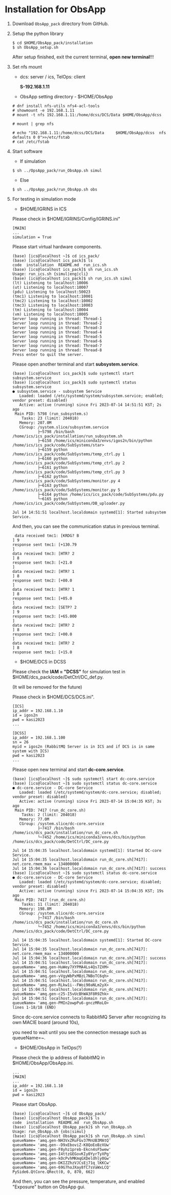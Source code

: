 # Installation for ObsApp ### 

1. Download `ObsApp_pack` directory from GitHub.

2. Setup the python library
	```
	$ cd $HOME/ObsApp_pack/installation
	$ sh ObsApp_setup.sh
	```
	After setup finished, exit the current terminal, **open new terminal**!!!
3. Set nfs mount
	- dcs: server / ics, TelOps: client
		
		**S-192.168.1.11**

	- ObsApp setting directory - $HOME/ObsApp
	```
	# dnf install nfs-utils nfs4-acl-tools
	# showmount -e 192.168.1.11
	# mount -t nfs 192.168.1.11:/home/dcss/DCS/Data $HOME/ObsApp/dcss
	
	# mount | grep nfs
	
	# echo "192.168.1.11:/home/dcss/DCS/Data     $HOME/ObsApp/dcss  nfs     defaults 0 0">>/etc/fstab
	# cat /etc/fstab
	```
4. Start software
	- If simulation
	```
	$ sh ../OpsApp_pack/run_ObsApp.sh simul
	```
	- Else
	```
	$ sh ../OpsApp_pack/run_ObsApp.sh obs
	```

5. For testing in simulation mode
   	- $HOME/IGRINS in ICS
   	  
 	Please check in $HOME/IGRINS/Config/IGRINS.ini"
	```
 	[MAIN]
	...
	simulation = True
 	```
   	Please start virtual hardware components.
 	```
  	(base) [ics@localhost ~]$ cd ics_pack/
	(base) [ics@localhost ics_pack]$ ls
	code  installation  README.md  run_ics.sh
	(base) [ics@localhost ics_pack]$ sh run_ics.sh 
	Usage: run_ics.sh {simul|eng|cli}
	(base) [ics@localhost ics_pack]$ sh run_ics.sh simul
	(lt) Listening to localhost:10006
	(ut) Listening to localhost:10007
	(pdu) Listening to localhost:50023
	(tmc1) Listening to localhost:10001
	(tmc2) Listening to localhost:10002
	(tmc3) Listening to localhost:10003
	(tm) Listening to localhost:10004
	(vm) Listening to localhost:10005
	Server loop running in thread: Thread-1
	Server loop running in thread: Thread-2
	Server loop running in thread: Thread-3
	Server loop running in thread: Thread-4
	Server loop running in thread: Thread-5
	Server loop running in thread: Thread-6
	Server loop running in thread: Thread-7
	Server loop running in thread: Thread-8
	Press enter to quit the server.
  	```
  	Please open another terminal and start **subsystem.service**.
	```
 	(base) [ics@localhost ics_pack]$ sudo systemctl start subsystem.service
	(base) [ics@localhost ics_pack]$ sudo systemctl status subsystem.service
	● subsystem.service - subsystem Service
	   Loaded: loaded (/etc/systemd/system/subsystem.service; enabled; vendor preset: disabled)
	   Active: active (running) since Fri 2023-07-14 14:51:51 KST; 2s ago
	 Main PID: 5798 (run_subsystem.s)
	    Tasks: 23 (limit: 204018)
	   Memory: 207.0M
	   CGroup: /system.slice/subsystem.service
	           ├─5798 /bin/bash /home/ics/ics_pack/installation/run_subsystem.sh
	           ├─6158 /home/ics/miniconda3/envs/igos2n/bin/python /home/ics/ics_pack/code/SubSystems/star>
	           ├─6159 python /home/ics/ics_pack/code/SubSystems/temp_ctrl.py 1
	           ├─6160 python /home/ics/ics_pack/code/SubSystems/temp_ctrl.py 2
	           ├─6161 python /home/ics/ics_pack/code/SubSystems/temp_ctrl.py 3
	           ├─6162 python /home/ics/ics_pack/code/SubSystems/monitor.py 4
	           ├─6163 python /home/ics/ics_pack/code/SubSystems/monitor.py 5
	           ├─6164 python /home/ics/ics_pack/code/SubSystems/pdu.py
	           └─6165 python /home/ics/ics_pack/code/SubSystems/DB_uploader.py
	
	Jul 14 14:51:51 localhost.localdomain systemd[1]: Started subsystem Service.
 	```
 	And then, you can see the communication status in previous terminal.
	```
	 data received tmc1: [KRDG? B
	] 9
	response sent tmc1: [+130.79
	]
	data received tmc3: [HTR? 2
	] 8
	response sent tmc3: [+21.0
	]
	data received tmc2: [HTR? 1
	] 8
	response sent tmc2: [+80.0
	]
	data received tmc1: [HTR? 1
	] 8
	response sent tmc1: [+05.0
	]
	data received tmc3: [SETP? 2
	] 9
	response sent tmc3: [+65.000
	]
	data received tmc2: [HTR? 2
	] 8
	response sent tmc2: [+00.0
	]
	data received tmc1: [HTR? 2
	] 8
	response sent tmc1: [+15.0
 	```
	- $HOME/DCS in DCSS

	Please check the **IAM = "DCSS"** for simulation test in $HOME/dcs_pack/code/DetCtrl/DC_def.py.
	
	(It will be removed for the future)

	Please check in $HOME/DCS/DCS.ini".
	```
 	[ICS]
	ip_addr = 192.168.1.10
	id = igos2n
	pwd = kasi2023
	...
 
	[DCSS]
	ip_addr = 192.168.1.100
	sn = 26
	myid = igos2n (RabbitMQ Server is in ICS and if DCS is in same system with ICS)
	pwd = kasi2023
 	...
 	```
	Please open new terminal and start **dc-core.service**.
	```
 	(base) [ics@localhost ~]$ sudo systemctl start dc-core.service
 	(base) [ics@localhost ~]$ sudo systemctl status dc-core.service 
	● dc-core.service - DC-core Service
	   Loaded: loaded (/etc/systemd/system/dc-core.service; disabled; vendor preset: disabled)
	   Active: active (running) since Fri 2023-07-14 15:04:35 KST; 3s ago
	 Main PID: 7417 (run_dc_core.sh)
	    Tasks: 2 (limit: 204018)
	   Memory: 77.0M
	   CGroup: /system.slice/dc-core.service
	           ├─7417 /bin/bash /home/ics/dcs_pack/installation/run_dc_core.sh
	           └─7452 /home/ics/miniconda3/envs/dcs/bin/python /home/ics/dcs_pack/code/DetCtrl/DC_core.py
	
	Jul 14 15:04:35 localhost.localdomain systemd[1]: Started DC-core Service.
	Jul 14 15:04:35 localhost.localdomain run_dc_core.sh[7417]: net.core.rmem_max = 134000000
	Jul 14 15:04:36 localhost.localdomain run_dc_core.sh[7417]: success
	(base) [ics@localhost ~]$ sudo systemctl status dc-core.service 
	● dc-core.service - DC-core Service
	   Loaded: loaded (/etc/systemd/system/dc-core.service; disabled; vendor preset: disabled)
	   Active: active (running) since Fri 2023-07-14 15:04:35 KST; 19s ago
	 Main PID: 7417 (run_dc_core.sh)
	    Tasks: 11 (limit: 204018)
	   Memory: 198.8M
	   CGroup: /system.slice/dc-core.service
	           ├─7417 /bin/bash /home/ics/dcs_pack/installation/run_dc_core.sh
	           └─7452 /home/ics/miniconda3/envs/dcs/bin/python /home/ics/dcs_pack/code/DetCtrl/DC_core.py
	
	Jul 14 15:04:35 localhost.localdomain systemd[1]: Started DC-core Service.
	Jul 14 15:04:35 localhost.localdomain run_dc_core.sh[7417]: net.core.rmem_max = 134000000
	Jul 14 15:04:36 localhost.localdomain run_dc_core.sh[7417]: success
	Jul 14 15:04:51 localhost.localdomain run_dc_core.sh[7417]: queueName= 'amq.gen-HuWey7XYPMA4Ls4Qs7ZXM>
	Jul 14 15:04:51 localhost.localdomain run_dc_core.sh[7417]: queueName= 'amq.gen-vVgyWbPxMBzL7NBoTC6qh>
	Jul 14 15:04:51 localhost.localdomain run_dc_core.sh[7417]: queueName= 'amq.gen-RLkw1i--FWoi90aNLm2yX>
	Jul 14 15:04:51 localhost.localdomain run_dc_core.sh[7417]: queueName= 'amq.gen-c25-I5vUcBhWA3F8R9Zhk>
	Jul 14 15:04:51 localhost.localdomain run_dc_core.sh[7417]: queueName= 'amq.gen-PMIn2owpPu6-gnczMRoLO>
	lines 1-18/18 (END)
	```
   	Since dc-core.service connects to RabbitMQ Server after recognizing its own MACIE board (around 10s),

   	you need to wait until you see the connection message such as queueName=~.
	- $HOME/ObsApp in TelOps(?)

	Please check the ip address of RabbitMQ in $HOME/ObsApp/ObsApp.ini.
	```
	...
 	[MAIN]
 	...
 	ip_addr = 192.168.1.10
	id = igos2n
	pwd = kasi2023
 	```
	Please start ObsApp. 	
	```
	(base) [ics@localhost ~]$ cd ObsApp_pack/
	(base) [ics@localhost ObsApp_pack]$ ls
	code  installation  README.md  run_ObsApp.sh
	(base) [ics@localhost ObsApp_pack]$ sh run_ObsApp.sh
	Usage: run_ObsApp.sh {obs|simul}
	(base) [ics@localhost ObsApp_pack]$ sh run_ObsApp.sh simul
	queueName= 'amq.gen-NH3VxZRuFGv37MnUB3MAtQ'
	queueName= 'amq.gen--D9xEboviZ-K8QoEoBzXUw'
	queueName= 'amq.gen-F8yhz1preb-Ekcn4sF5wew'
	queueName= 'amq.gen-I4ttzGEGovKIy0YyrTyXPg'
	queueName= 'amq.gen-kOcPvhMKmqGXDeldhly0Gw'
	queueName= 'amq.gen-DKIZZhzVJCsEj71q_lKKCw'
	queueName= 'amq.gen-69G7hoJXay8fC7sVaWxLCQ'
	PySide6.QtCore.QRect(0, 0, 870, 662)
 	```
 	And then, you can see the pressure, temperature, and enabled "Exposure" button on ObsApp gui.
